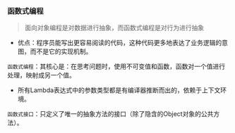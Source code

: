 ### 函数式编程


> 面向对象编程是对数据进行抽象，而函数式编程是对行为进行抽象

- 优点：程序员能写出更容易阅读的代码，这种代码更多地表达了业务逻辑的意图，而不是它的实现机制。

`函数式编程`：其核心是：在思考问题时，使用不可变值和函数，函数对一个值进行处理，映射成另一个值。

- 所有Lambda表达式中的参数类型都是有编译器推断而出的，依赖于上下文环境。

`函数式接口`：只定义了唯一的抽象方法的接口（除了隐含的Object对象的公共方法）。
